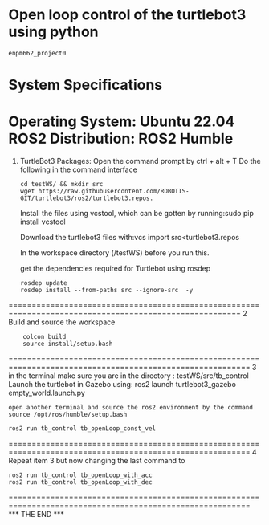 # Open loop control of the turtlebot3 using python
	enpm662_project0
	
System Specifications
===================================================================================================
Operating System: Ubuntu 22.04
ROS2 Distribution: ROS2 Humble
====================================================================================================
1.	TurtleBot3 Packages: 
	Open the command prompt by ctrl + alt + T
	Do the following in the command interface 

		cd testWS/ && mkdir src
		wget https://raw.githubusercontent.com/ROBOTIS-GIT/turtlebot3/ros2/turtlebot3.repos.
		
	Install the files using vcstool, which can be gotten by running:sudo pip install vcstool

	Download the turtlebot3 files with:vcs import src<turtlebot3.repos
		
	In the workspace directory (/testWS) before you run this. 

	get the dependencies required for Turtlebot using rosdep

		rosdep update
		rosdep install --from-paths src --ignore-src  -y
========================================================================================================
2	Build and source the workspace
		
		colcon build
		source install/setup.bash
	
==========================================================================================================
3	in the terminal make sure you are in the directory : testWS/src/tb_control	
	Launch the turtlebot in Gazebo using: ros2 launch turtlebot3_gazebo empty_world.launch.py
	
 	open another terminal and source the ros2 environment by the command
	source /opt/ros/humble/setup.bash
	
	ros2 run tb_control tb_openLoop_const_vel
	
==========================================================================================================
4	Repeat item 3 but now changing the last command to 

	ros2 run tb_control tb_openLoop_with_acc
	ros2 run tb_control tb_openLoop_with_dec
	
==========================================================================================================
				            *** THE END ***
	
